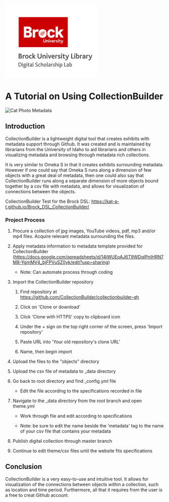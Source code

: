 ![DSL Logo](dsl_logo.png)

# A Tutorial on Using CollectionBuilder
![Cat Photo Metadata](https://124135-361502-raikfcquaxqncofqfm.stackpathdns.com/asset/img/banners/kb/data-glossary/metadata.png)
 
## Introduction
CollectionBuilder is a lightweight digital tool that creates exhibits with metadata support through Github. It was created and is maintained by librarians from the University of Idaho to aid librarians and others in visualizing metadata and browsing through metadata rich collections.

It is very similar to Omeka S in that it creates exhibits surrounding metadata. However if one could say that Omeka S runs along a dimension of few objects with a great deal of metadata, then one could also say that CollectionBuilder runs along a separate dimension of more objects bound together by a csv file with metadata, and allows for visualization of connections between the objects.

CollectionBuilder Test for the Brock DSL: https://kat-a-t.github.io/Brock_DSL_CollectionBuilder/

### Project Process
1) Procure a collection of jpg images, YouTube videos, pdf, mp3 and/or mp4 files. Acquire relevant metadata surrounding the files.

2) Apply metadata information to metadata template provided for CollectionBuilder (https://docs.google.com/spreadsheets/d/14iWUEoAJ6T9WDqlPnIHRN7M8-YgmMV4_bjFPVuSZ0yk/edit?usp=sharing) 

    * Note: Can automate process through coding 

3) Import the CollectionBuilder repository 

    1) Find repository at https://github.com/CollectionBuilder/collectionbuilder-gh 

    2) Click on 'Clone or download' 

    3) Click 'Clone with HTTPS' copy to clipboard icon 

    4) Under the + sign on the top right corner of the screen, press 'Import repository' 

    5) Paste URL into 'Your old repository's clone URL' 

    6) Name, then begin import 

4) Upload the files to the "objects" directory 

5) Upload the csv file of metadata to _data directory 

6) Go back to root directory and find _config.yml file 

   * Edit the file according to the specifications recorded in file 

7) Navigate to the _data directory from the root branch and open theme.yml 

    * Work through file and edit according to specifications

    * Note: be sure to edit the name beside the 'metadata' tag to the name of your csv file that contains your metadata 

8) Publish digital collection through master branch 

9) Continue to edit theme/csv files until the website fits specifications 

## Conclusion
CollectionBuilder is a very easy-to-use and intuitive tool. It allows for visualization of the connections between objects within a collection, such as location and time period. Furthermore, all that it requires from the user is a free to creat Github account.
